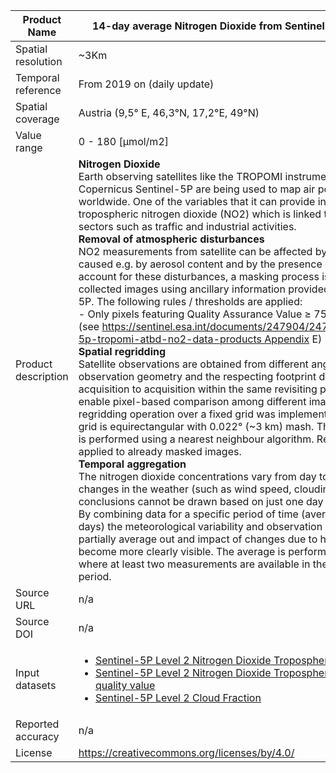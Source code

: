 |Product Name| 14-day average Nitrogen Dioxide from Sentinel-5p Tropomi |
| --- | --- |
| Spatial resolution | ~3Km |
| Temporal reference | From 2019 on (daily update) |
| Spatial coverage | Austria (9,5° E, 46,3°N, 17,2°E, 49°N) |
| Value range | 0 - 180 [µmol/m2] |
| Product description | **Nitrogen Dioxide**<br>Earth observing satellites like the TROPOMI instrument on the Copernicus Sentinel-5P are being used to map air pollution worldwide. One of the variables that it can provide information is on tropospheric nitrogen dioxide (NO2) which is linked to pollutant sectors such as traffic and industrial activities.<br>**Removal of atmospheric disturbances**<br>NO2 measurements from satellite can be affected by alteration caused e.g. by aerosol content and by the presence of clouds. To account for these disturbances, a masking process is applied to the collected images using ancillary information provided by Sentinel-5P. The following rules / thresholds are applied:<br>- Only pixels featuring Quality Assurance Value ≥ 75 are considered (see https://sentinel.esa.int/documents/247904/2476257/sentinel-5p-tropomi-atbd-no2-data-products Appendix E)<br>**Spatial regridding**<br>Satellite observations are obtained from different angles thus the observation geometry and the respecting footprint differ from acquisition to acquisition within the same revisiting period. To enable pixel-based comparison among different images, a regridding operation over a fixed grid was implemented. The target grid is equirectangular with 0.022° (~3 km) mash. The interpolation is performed using a nearest neighbour algorithm. Regridding is applied to already masked images.<br>**Temporal aggregation**<br>The nitrogen dioxide concentrations vary from day to day due to changes in the weather (such as wind speed, cloudiness, etc) and conclusions cannot be drawn based on just one day of data alone. By combining data for a specific period of time (averaging over 14 days) the meteorological variability and observation disturbances partially average out and impact of changes due to human activity become more clearly visible. The average is performed on pixels where at least two measurements are available in the average period. |
| Source URL | n/a |
| Source DOI | n/a |
|Input datasets|<ul><li>[Sentinel-5P Level 2 Nitrogen Dioxide Tropospheric Column](https://sentinels.copernicus.eu/web/sentinel/data-products/-/asset_publisher/fp37fc19FN8F/content/sentinel-5-precursor-level-2-nitrogen-dioxide)</li><li>[Sentinel-5P Level 2 Nitrogen Dioxide Tropospheric Column – quality value](https://sentinels.copernicus.eu/web/sentinel/data-products/-/asset_publisher/fp37fc19FN8F/content/sentinel-5-precursor-level-2-nitrogen-dioxide)</li><li>[Sentinel-5P Level 2 Cloud Fraction](https://sentinels.copernicus.eu/web/sentinel/data-products/-/asset_publisher/fp37fc19FN8F/content/sentinel-5-precursor-level-2-cloud)</li></ul>
| Reported accuracy | n/a|
| License | https://creativecommons.org/licenses/by/4.0/ |